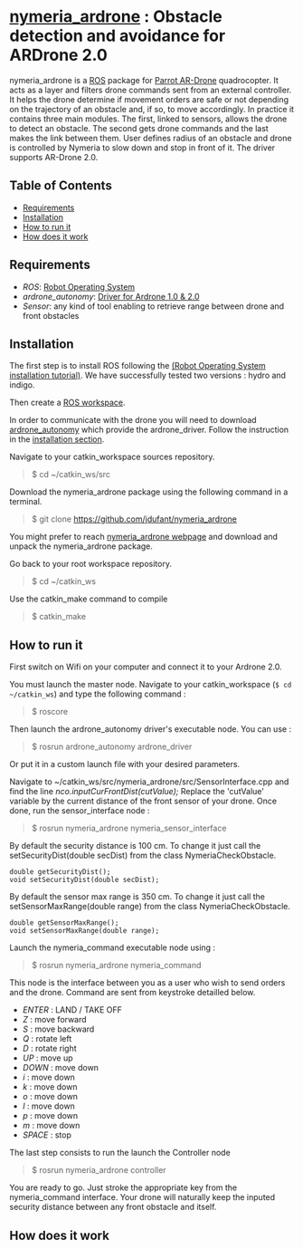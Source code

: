 [nymeria_ardrone](https://sites.google.com/site/projetsecinsa/projets-2014-2015/projet-nymeria) : Obstacle detection and avoidance for ARDrone 2.0
===============

nymeria_ardrone is a [ROS](http://ros.org/ "Robot Operating System") package for [Parrot AR-Drone](http://ardrone2.parrot.com/) quadrocopter. It acts as a layer and filters drone commands sent from an external controller. It helps the drone determine if movement orders are safe or not depending on the trajectory of an obstacle and, if so, to move accordingly. In practice it contains three main modules. The first, linked to sensors, allows the drone to detect an obstacle. The second gets drone commands and the last makes the link between them. User defines radius of an obstacle and drone is controlled by Nymeria to slow down and stop in front of it. The driver supports AR-Drone 2.0.

## Table of Contents

- [Requirements](#requirements)
- [Installation](#installation)
- [How to run it](#how-to-run)
- [How does it work](#how-does-it-work)

## Requirements

- *ROS*: [Robot Operating System](http://wiki.ros.org/ROS/Installation)
- *ardrone_autonomy*: [Driver for Ardrone 1.0 & 2.0](https://github.com/AutonomyLab/ardrone_autonomy)
- *Sensor*: any kind of tool enabling to retrieve range between drone and front obstacles

## Installation

The first step is to install ROS following the [(Robot Operating System installation tutorial)](http://wiki.ros.org/ROS/Installation). We have successfully tested two versions : hydro and indigo.

Then create a [ROS workspace](http://wiki.ros.org/ROS/Tutorials/InstallingandConfiguringROSEnvironment#Create_a_ROS_Workspace).

In order to communicate with the drone you will need to download [ardrone_autonomy](https://github.com/AutonomyLab/ardrone_autonomy) which provide the ardrone_driver. Follow the instruction in the [installation section](https://github.com/AutonomyLab/ardrone_autonomy#installation).

Navigate to your catkin_workspace sources repository.
> $ cd ~/catkin_ws/src

Download the nymeria_ardrone package using the following command in a terminal.
> $ git clone https://github.com/jdufant/nymeria_ardrone

You might prefer to reach [nymeria_ardrone webpage](https://github.com/jdufant/nymeria_ardrone) and download and unpack the nymeria_ardrone package.

Go back to your root workspace repository.
> $ cd ~/catkin_ws

Use the catkin_make command to compile
> $ catkin_make

## How to run it

First switch on Wifi on your computer and connect it to your Ardrone 2.0.

You must launch the master node. Navigate to your catkin_workspace (`$ cd ~/catkin_ws`) and type the following command :
> $ roscore

Then launch the ardrone_autonomy driver's executable node. You can use :
> $ rosrun ardrone_autonomy ardrone_driver

Or put it in a custom launch file with your desired parameters.

Navigate to ~/catkin_ws/src/nymeria_ardrone/src/SensorInterface.cpp and find the line
*nco.inputCurFrontDist(cutValue);* Replace the 'cutValue' variable by the current distance of the front sensor of your drone. Once done, run the sensor_interface node :
> $ rosrun nymeria_ardrone nymeria_sensor_interface

By default the security distance is 100 cm.
To change it just call the setSecurityDist(double secDist) from the class NymeriaCheckObstacle.
~~~~~~~~~~~~~{.cpp}
double getSecurityDist();
void setSecurityDist(double secDist);
~~~~~~~~~~~~~

By default the sensor max range is 350 cm.
To change it just call the setSensorMaxRange(double range) from the class NymeriaCheckObstacle.
~~~~~~~~~~~~~{.cpp}
double getSensorMaxRange();
void setSensorMaxRange(double range);
~~~~~~~~~~~~~

Launch the nymeria_command executable node using :
> $ rosrun nymeria_ardrone nymeria_command

This node is the interface between you as a user who wish to send orders and the drone. Command are sent from keystroke detailled below.
- *ENTER* : LAND / TAKE OFF
- *Z* : move forward
- *S* : move backward
- *Q* : rotate left
- *D* : rotate right
- *UP* : move up
- *DOWN* : move down
- *i* : move down
- *k* : move down
- *o* : move down
- *l* : move down
- *p* : move down
- *m* : move down
- *SPACE* : stop

The last step consists to run the launch the Controller node
> $ rosrun nymeria_ardrone controller

You are ready to go. Just stroke the appropriate key from the nymeria_command interface. Your drone will naturally keep the inputed security distance between any front obstacle and itself.

## How does it work
